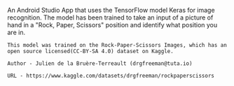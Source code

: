 An Android Studio App that uses the TensorFlow model Keras for image recognition. The model has been trained to take an input of a picture of hand in a "Rock, Paper, Scissors" position and identify what position you are in.

    This model was trained on the Rock-Paper-Scissors Images, which has an open source licensed(CC-BY-SA 4.0) dataset on Kaggle. 

    Author - Julien de la Bruère-Terreault (drgfreeman@tuta.io)

    URL - https://www.kaggle.com/datasets/drgfreeman/rockpaperscissors

